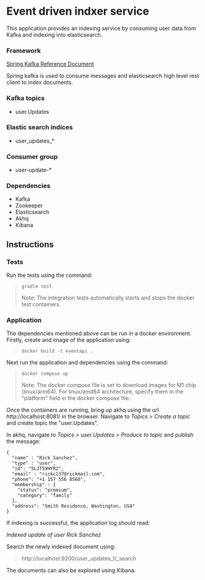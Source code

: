 # Event driven indxer service

This application provides an indexing service by consuming user data from Kafka
and indexing into elasticsearch.

### Framework

[Spring Kafka Reference Document](https://docs.spring.io/spring-kafka/reference/html/)

Spring kafka is used to consume messages and elasticsearch high level
rest client to index documents.

### Kafka topics

- user.Updates

### Elastic search indices

- user_updates_*

### Consumer group

- user-update-*

### Dependencies 

- Kafka
- Zookeeper
- Elasticsearch
- Akhq
- Kibana

## Instructions

### Tests
Run the tests using the command:

> `gradle test`
>
> Note: The integration tests automatically starts and
> stops the docker test containers.

### Application

The dependencies mentioned above can be run in a docker environment. Firstly,
create and image of the application using:

>`docker build -t eventapi .`

Next run the application and dependencies using the command:

>`docker compose up`
>
> Note: The docker compose file is set to download images for M1 chip
>  (linux/arm64). For linux/amd64 architecture, specify them in the "platform"
> field in the docker compose file.

Once the containers are running, bring up akhq using the url
http://localhost:8081/ in the browser. Navigate to _Topics > Create a topic_
and create topic the "user.Updates".

In akhq, navigate to _Topics > user.Updates > Produce to topic_ and publish the message:

```
{
  "name" : "Rick Sanchez",
  "type" : "user",
  "id": "5LJT59HYR2",
  "email" : "rickc137@rickmail.com",
  "phone": "+1 157 556 8560",
  "membership" : {
    "status": "premium",
    "category": "family"
  },
  "address": "Smith Residence, Washington, USA"
}
```

If indexing is successful, the application log should read:

_Indexed update of user Rick Sanchez_

Search the newly indexed document using:

> http://localhost:9200/user_updates_1/_search

The documents can also be explored using Kibana.








